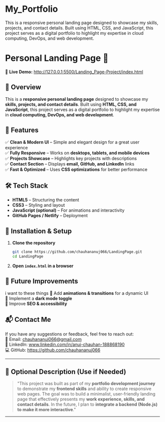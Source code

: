 # My_Portfolio
This is a responsive personal landing page designed to showcase my skills, projects, and contact details. Built using HTML, CSS, and JavaScript, this project serves as a digital portfolio to highlight my expertise in cloud computing, DevOps, and web development.
# **Personal Landing Page 🚀**

🔗 **Live Demo:** http://127.0.0.1:5500/Landing_Page-Project/index.html

## **📌 Overview**
This is a **responsive personal landing page** designed to showcase my **skills, projects, and contact details**. Built using **HTML, CSS, and JavaScript**, this project serves as a digital portfolio to highlight my expertise in **cloud computing, DevOps, and web development**.

## **🔹 Features**
✅ **Clean & Modern UI** – Simple and elegant design for a great user experience  
✅ **Fully Responsive** – Works on **desktops, tablets, and mobile devices**  
✅ **Projects Showcase** – Highlights key projects with descriptions  
✅ **Contact Section** – Displays **email, GitHub, and LinkedIn** links  
✅ **Fast & Optimized** – Uses **CSS optimizations** for better performance  

## **🛠️ Tech Stack**
- **HTML5** – Structuring the content  
- **CSS3** – Styling and layout  
- **JavaScript (optional)** – For animations and interactivity  
- **GitHub Pages / Netlify** – Deployment  

## **🚀 Installation & Setup**
1. **Clone the repository**  
   ```bash
   git clone https://github.com/chauhananuj066/LandingPage.git
   cd LandingPage
   ```
2. **Open `index.html` in a browser**  

## **🎯 Future Improvements**
  i want to these things 
🔹  Add **animations & transitions** for a dynamic UI  
🔹 Implement a **dark mode toggle**  
🔹 Improve **SEO & accessibility**  

## **📬 Contact Me**
If you have any suggestions or feedback, feel free to reach out:  
📧 Email: chauhananuj066@gmail.com  
🔗 LinkedIn: www.linkedin.com/in/anuj-chauhan-188868190  
💻 GitHub: https://github.com/chauhananuj066 

---

## **🔹 Optional Description (Use if Needed)**
> "This project was built as part of my **portfolio development journey** to demonstrate my **frontend skills** and ability to create responsive web pages. The goal was to build a minimalist, user-friendly landing page that effectively presents my **work experience, skills, and contact details**. In the future, I plan to **integrate a backend (Node.js) to make it more interactive**."

---
